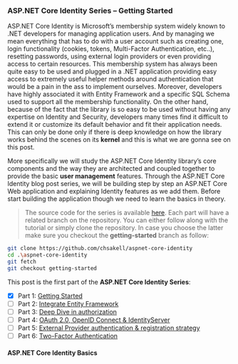 ### ASP.NET Core Identity Series – Getting Started 
ASP.NET Core Identity is Microsoft’s membership system widely known to .NET developers for managing application users. And by managing we mean everything that has to do with a user account such as creating one, login functionality (cookies, tokens, Multi-Factor Authentication, etc..), resetting passwords, using external login providers or even providing access to certain resources. This membership system has always been quite easy to be used and plugged in a .NET application providing easy access to extremely useful helper methods around authentication that would be a pain in the ass to implement ourselves. Moreover, developers have highly associated it with Entity Framework and a specific SQL Schema used to support all the membership functionality. On the other hand, because of the fact that the library is so easy to be used without having any expertise on Identity and Security, developers many times find it difficult to extend it or customize its default behavior and fit their application needs. This can only be done only if there is deep knowledge on how the library works behind the scenes on its **kernel** and this is what we are gonna see on this post.

More specifically we will study the ASP.NET Core Identity library’s core components and the way they are architected and coupled together to provide the basic **user management** features. Through the ASP.NET Core Identity blog post series, we will be building step by step an ASP.NET Core Web application and explaining Identity features as we add them. Before start building the application though we need to learn the basics in theory.   
>The source code for the series is available [here](https://github.com/chsakell/aspnet-core-identity/). Each part will have a related branch on the repository. You can either follow along with the tutorial or simply clone the repository. In case you choose the latter make sure you checkout the **getting-started** branch as follow: 
```sh
git clone https://github.com/chsakell/aspnet-core-identity
cd .\aspnet-core-identity
git fetch
git checkout getting-started
```

This post is the first part of the **ASP.NET Core Identity Series**:
 - [x] Part 1: [Getting Started](https://chsakell.com/2018/04/28/asp-net-core-identity-series-getting-started/)  
- [ ] Part 2: [Integrate Entity Framework](https://chsakell.com/2018/05/11/asp-net-core-identity-series-integrating-entity-framework/)  
- [ ] Part 3: [Deep Dive in authorization](https://chsakell.com/2018/06/13/asp-net-core-identity-series-deep-dive-in-authorization/)  
- [ ] Part 4: [OAuth 2.0, OpenID Connect & IdentityServer](https://chsakell.com/2019/03/11/asp-net-core-identity-series-oauth-2-0-openid-connect-identityserver/)  
- [ ] Part 5: [External Provider authentication & registration strategy](https://chsakell.com/2019/07/28/asp-net-core-identity-series-external-provider-authentication-registration-strategy/)  
- [ ] Part 6: [Two-Factor Authentication](https://chsakell.com/2019/08/18/asp-net-core-identity-series-two-factor-authentication/)  

#### ASP.NET Core Identity Basics
